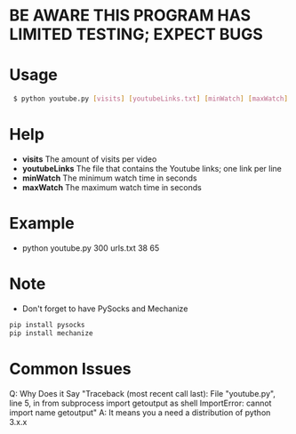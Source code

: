 # BE AWARE THIS PROGRAM HAS LIMITED TESTING; EXPECT BUGS

# Usage
```sh
 $ python youtube.py [visits] [youtubeLinks.txt] [minWatch] [maxWatch]
 ```

# Help
 - **visits** The amount of visits per video
 - **youtubeLinks** The file that contains the Youtube links; one link per line
 - **minWatch** The minimum watch time in seconds
 - **maxWatch** The maximum watch time in seconds

# Example
 - python youtube.py 300 urls.txt 38 65

# Note
 - Don't forget to have PySocks and Mechanize
```python
pip install pysocks
pip install mechanize
```

# Common Issues
 Q: Why Does it Say "Traceback (most recent call last): File "youtube.py", line 5, in <module> from subprocess import getoutput as shell ImportError: cannot import name getoutput"
 A: It means you a need a distribution of python 3.x.x
